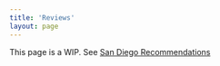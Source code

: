 ```yaml
---
title: 'Reviews'
layout: page
---
```


This page is a WIP. See [San Diego Recommendations](./san-diego)
